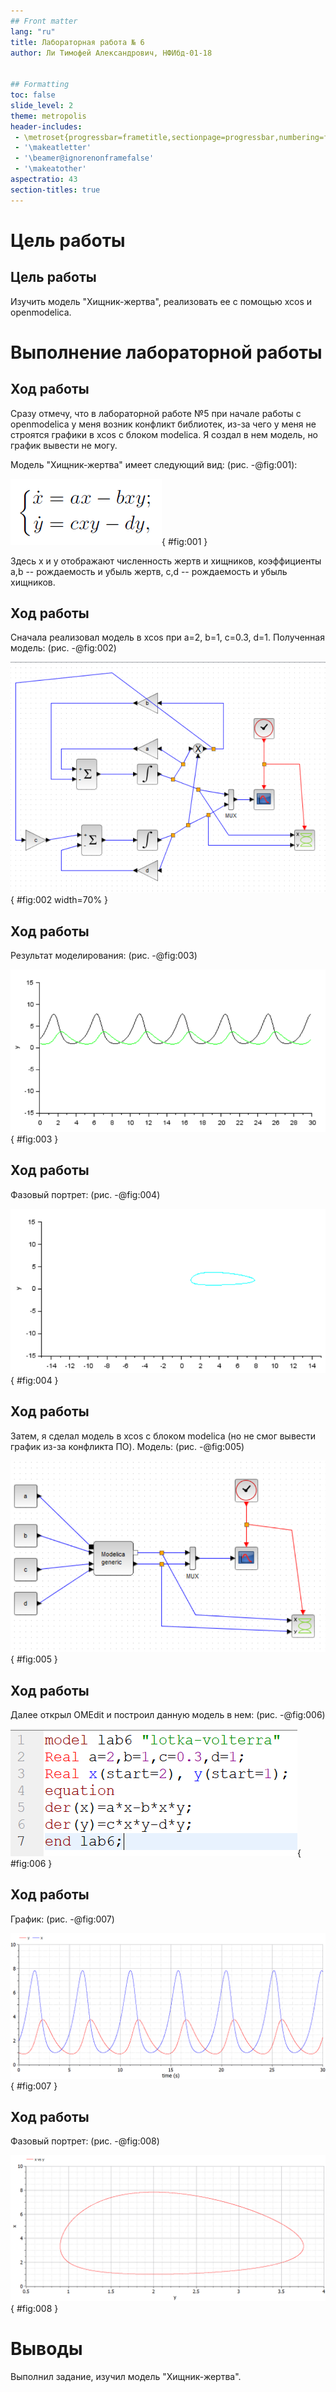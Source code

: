 ```yaml
---
## Front matter
lang: "ru"
title: Лабораторная работа № 6
author: Ли Тимофей Александрович, НФИбд-01-18


## Formatting
toc: false
slide_level: 2
theme: metropolis
header-includes: 
 - \metroset{progressbar=frametitle,sectionpage=progressbar,numbering=fraction}
 - '\makeatletter'
 - '\beamer@ignorenonframefalse'
 - '\makeatother'
aspectratio: 43
section-titles: true
---
```



# Цель работы

## Цель работы

Изучить модель "Хищник-жертва", реализовать ее с помощью xcos и openmodelica. 

# Выполнение лабораторной работы

## Ход работы

Сразу отмечу, что в лабораторной работе №5 при начале работы с openmodelica у меня возник конфликт библиотек, из-за чего у меня не строятся графики в xcos с блоком modelica. Я создал в нем модель, но график вывести не могу.

Модель "Хищник-жертва" имеет следующий вид: (рис. -@fig:001):

![модель "Хищник-жертва"](images/1.png){ #fig:001 }

Здесь x и y отображают численность жертв и хищников, коэффициенты a,b -- рождаемость и убыль жертв, c,d -- рождаемость и убыль хищников.

## Ход работы

Сначала реализовал модель в xcos при a=2, b=1, c=0.3, d=1. Полученная модель: (рис. -@fig:002)

![модель в xcos](images/2.png){ #fig:002 width=70% }

## Ход работы

Результат моделирования: (рис. -@fig:003)

![график в xcos](images/3.png){ #fig:003 }

## Ход работы

Фазовый портрет: (рис. -@fig:004)

![фазовый портрет в xcos](images/4.png){ #fig:004 }

## Ход работы

Затем, я сделал модель в xcos с блоком modelica (но не смог вывести график из-за конфликта ПО). Модель: (рис. -@fig:005)

![модель с блоком modelica](images/5.png){ #fig:005 }

## Ход работы

Далее открыл OMEdit и построил данную модель в нем: (рис. -@fig:006)

![модель в omedit](images/6.png){ #fig:006 }

## Ход работы

График: (рис. -@fig:007)

![график omedit](images/7.png){ #fig:007 }

## Ход работы

Фазовый портрет: (рис. -@fig:008)

![фазовый портрет в omedit](images/8.png){ #fig:008 }

# Выводы

Выполнил задание, изучил модель "Хищник-жертва".